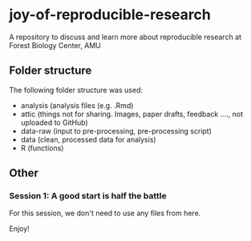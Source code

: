 # joy-of-reproducible-research
A repository to discuss and learn more about reproducible research at Forest Biology Center, AMU

## Folder structure
The following folder structure was used:
- analysis (analysis files (e.g. .Rmd)
- attic (things not for sharing. Images, paper drafts, feedback ...., not uploaded to GitHub)
- data-raw (input to pre-processing, pre-processing script)
- data (clean, processed data for analysis)
- R (functions)

## Other
### Session 1: A good start is half the battle
For this session, we don't need to use any files from here.

Enjoy!